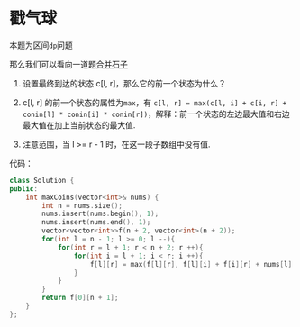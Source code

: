 # 戳气球

本题为区间`dp`问题

那么我们可以看向一道题[合并石子](https://blog.csdn.net/acdreamers/article/details/18039073)

1. 设置最终到达的状态 c[l, r]，那么它的前一个状态为什么？

2. c[l, r] 的前一个状态的属性为`max`，有 `c[l, r] = max(c[l, i] + c[i, r] + conin[l] * conin[i] * conin[r])`，解释：前一个状态的左边最大值和右边最大值在加上当前状态的最大值.

3. 注意范围，当 l >= r - 1 时，在这一段子数组中没有值.

代码：

```c++
class Solution {
public:
    int maxCoins(vector<int>& nums) {
        int n = nums.size();
        nums.insert(nums.begin(), 1);
        nums.insert(nums.end(), 1);
        vector<vector<int>>f(n + 2, vector<int>(n + 2));
        for(int l = n - 1; l >= 0; l --){
            for(int r = l + 1; r < n + 2; r ++){
                for(int i = l + 1; i < r; i ++){
                    f[l][r] = max(f[l][r], f[l][i] + f[i][r] + nums[l] * nums[i] * nums[r]);
                }
            }
        }
        return f[0][n + 1];
    }
};

```